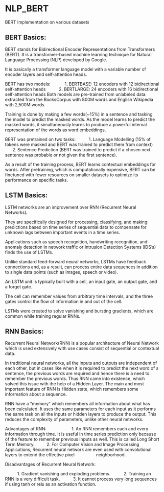 # NLP_BERT
BERT Implementation on various datasets


## BERT Basics:


  BERT stands for Bidirectional Encoder Representations from Transformers (BERT). It is a transformer-based machine learning technique for Natural Language Processing   (NLP) developed by Google.


  It is basically a transformer language model with a variable number of encoder layers and self-attention heads.



  BERT has two models: 
          1. BERTBASE: 12 encoders with 12 bidirectional self-attention heads
          2. BERTLARGE: 24 encoders with 16 bidirectional self-attention heads
  Both models are pre-trained from unlabeled data extracted from the BooksCorpus with 800M words and English Wikipedia with 2,500M words.


  Training is done by making a few words(~15%) in a sentence and tasking the model to predict the masked words.
  As the model learns to predict the masked words, it simultaneously learns to produce a powerful internal representation of the words as word embeddings.


  BERT was pretrained on two tasks:
          1. Language Modelling (15% of tokens were masked and BERT was trained to predict them from context)
          2. Sentence Prediction (BERT was trained to predict if a chosen next sentence was probable or not given the first sentence).


  As a result of the training process, BERT learns contextual embeddings for words. After pretraining, which is computationally expensive, BERT can be finetuned with     fewer resources on smaller datasets to optimize its performance on specific tasks.






## LSTM Basics:


  LSTM networks are an improvement over RNN (Recurrent Neural Networks).


  They are specifically designed for processing, classifying, and making predictions based on time series of sequential data to compensate for unknown lags between       important events in a time series.


  Applications such as speech recognition, handwriting recognition, and anomaly detection in network traffic or Intrusion Detection Systems (IDS’s) finds the use of     LSTMs.


  Unlike standard feed-forward neural networks, LSTMs have feedback connections and, as a result, can process entire data sequences in addition to single data points     (such as images, speech or video).


  An LSTM unit is typically built with a cell, an input gate, an output gate, and a forget gate.


  The cell can remember values from arbitrary time intervals, and the three gates control the flow of information in and out of the cell.


  LSTMs were created to solve vanishing and bursting gradients, which are common while training regular RNNs.




## RNN Basics:


  Recurrent Neural Network(RNN) is a popular architecture of Neural Network which is used extensively with use cases consist of sequential or contextual data.


  In traditional neural networks, all the inputs and outputs are independent of each other, but in cases like when it is required to predict the next word of a           sentence, the previous words are required and hence there is a need to remember the previous words. Thus RNN came into existence, which solved this issue with the     help of a Hidden Layer. The main and most important feature of RNN is Hidden state, which remembers some information about a sequence.

  RNN have a “memory” which remembers all information about what has been calculated. It uses the same parameters for each input as it performs the same task on all     the inputs or hidden layers to produce the output. This reduces the complexity of parameters, unlike other neural networks.


  Advantages of RNN:
          
         1. An RNN remembers each and every information through time. It is useful in time series prediction only because of the feature to remember previous inputs as             well. This is called Long Short Term Memory.
         2. For Computer Vision and Image Processing Applications, Recurrent neural network are even used with convolutional layers to extend the effective pixel                  neighborhood.


 Disadvantages of Recurrent Neural Network:

          1. Gradient vanishing and exploding problems.
          2. Training an RNN is a very difficult task.
          3. It cannot process very long sequences if using tanh or relu as an activation function.
